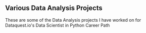## Various Data Analysis Projects

These are some of the Data Analysis projects I have worked on for Dataquest.io's Data Scientist in Python Career Path



